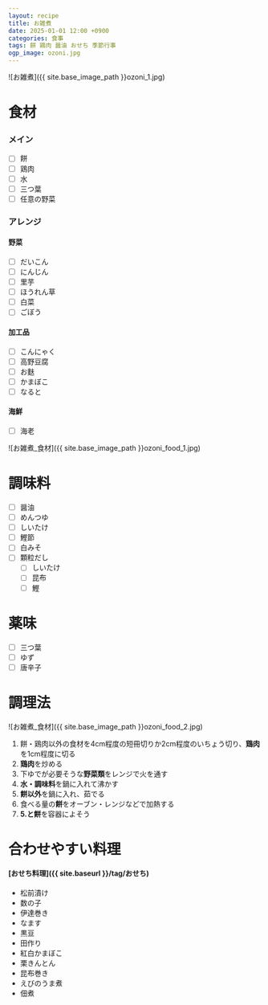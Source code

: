 ```yaml
---
layout: recipe
title: お雑煮
date: 2025-01-01 12:00 +0900
categories: 食事
tags: 餅 鶏肉 醤油 おせち 季節行事
ogp_image: ozoni.jpg
---
```

![お雑煮]({{ site.base_image_path }}ozoni_1.jpg)

# 食材
### メイン
- [ ] 餅
- [ ] 鶏肉
- [ ] 水
- [ ] 三つ葉
- [ ] 任意の野菜

### アレンジ
#### 野菜
- [ ] だいこん
- [ ] にんじん
- [ ] 里芋
- [ ] ほうれん草
- [ ] 白菜
- [ ] ごぼう

#### 加工品
- [ ] こんにゃく
- [ ] 高野豆腐
- [ ] お麩
- [ ] かまぼこ
- [ ] なると

#### 海鮮
- [ ] 海老

![お雑煮_食材]({{ site.base_image_path }}ozoni_food_1.jpg)

# 調味料
- [ ] 醤油
- [ ] めんつゆ
- [ ] しいたけ
- [ ] 鰹節
- [ ] 白みそ
- [ ] 顆粒だし
  - [ ] しいたけ
  - [ ] 昆布
  - [ ] 鰹

# 薬味
- [ ] 三つ葉
- [ ] ゆず
- [ ] 唐辛子

# 調理法
![お雑煮_食材]({{ site.base_image_path }}ozoni_food_2.jpg)

1. 餅・鶏肉以外の食材を4cm程度の短冊切りか2cm程度のいちょう切り、**鶏肉**を1cm程度に切る
2. **鶏肉**を炒める
3. 下ゆでが必要そうな**野菜類**をレンジで火を通す
4. **水・調味料**を鍋に入れて沸かす
5. **餅以外**を鍋に入れ、茹でる
6. 食べる量の**餅**をオーブン・レンジなどで加熱する
7. **5.と餅**を容器によそう

# 合わせやすい料理
#### [おせち料理]({{ site.baseurl }}/tag/おせち)
- 松前漬け
- 数の子
- 伊達巻き
- なます
- 黒豆
- 田作り
- 紅白かまぼこ
- 栗きんとん
- 昆布巻き
- えびのうま煮
- 佃煮